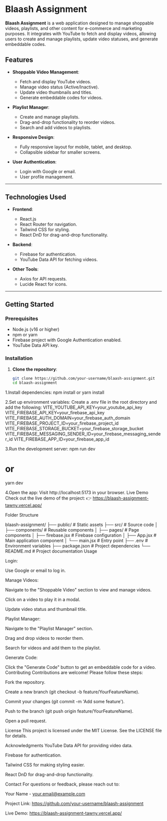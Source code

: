 # Blaash Assignment

**Blaash Assignment** is a web application designed to manage shoppable videos, playlists, and other content for e-commerce and marketing purposes. It integrates with YouTube to fetch and display videos, allowing users to create and manage playlists, update video statuses, and generate embeddable codes.

## Features

- **Shoppable Video Management**:
  - Fetch and display YouTube videos.
  - Manage video status (Active/Inactive).
  - Update video thumbnails and titles.
  - Generate embeddable codes for videos.

- **Playlist Manager**:
  - Create and manage playlists.
  - Drag-and-drop functionality to reorder videos.
  - Search and add videos to playlists.

- **Responsive Design**:
  - Fully responsive layout for mobile, tablet, and desktop.
  - Collapsible sidebar for smaller screens.

- **User Authentication**:
  - Login with Google or email.
  - User profile management.

---

## Technologies Used

- **Frontend**:
  - React.js
  - React Router for navigation.
  - Tailwind CSS for styling.
  - React DnD for drag-and-drop functionality.

- **Backend**:
  - Firebase for authentication.
  - YouTube Data API for fetching videos.

- **Other Tools**:
  - Axios for API requests.
  - Lucide React for icons.

---

## Getting Started

### Prerequisites

- Node.js (v16 or higher)
- npm or yarn
- Firebase project with Google Authentication enabled.
- YouTube Data API key.

### Installation

1. **Clone the repository**:
   ```bash
   git clone https://github.com/your-username/blaash-assignment.git
   cd blaash-assignment

1.Install dependencies:
npm install
or
yarn install

2.Set up environment variables:
Create a .env file in the root directory and add the following:
VITE_YOUTUBE_API_KEY=your_youtube_api_key
VITE_FIREBASE_API_KEY=your_firebase_api_key
VITE_FIREBASE_AUTH_DOMAIN=your_firebase_auth_domain
VITE_FIREBASE_PROJECT_ID=your_firebase_project_id
VITE_FIREBASE_STORAGE_BUCKET=your_firebase_storage_bucket
VITE_FIREBASE_MESSAGING_SENDER_ID=your_firebase_messaging_sender_id
VITE_FIREBASE_APP_ID=your_firebase_app_id

3.Run the development server:
npm run dev
# or
yarn dev

4.Open the app:
Visit http://localhost:5173 in your browser.
Live Demo
Check out the live demo of the project:
👉 https://blaash-assignment-tawny.vercel.app/

Folder Structure

blaash-assignment/
├── public/               # Static assets
├── src/                  # Source code
│   ├── components/       # Reusable components
│   ├── pages/            # Page components
│   ├── firebase.jsx      # Firebase configuration
│   ├── App.jsx           # Main application component
│   └── main.jsx          # Entry point
├── .env                  # Environment variables
├── package.json          # Project dependencies
└── README.md             # Project documentation
Usage

Login:

Use Google or email to log in.

Manage Videos:

Navigate to the "Shoppable Video" section to view and manage videos.

Click on a video to play it in a modal.

Update video status and thumbnail title.

Playlist Manager:

Navigate to the "Playlist Manager" section.

Drag and drop videos to reorder them.

Search for videos and add them to the playlist.

Generate Code:

Click the "Generate Code" button to get an embeddable code for a video.
Contributing
Contributions are welcome! Please follow these steps:

Fork the repository.

Create a new branch (git checkout -b feature/YourFeatureName).

Commit your changes (git commit -m 'Add some feature').

Push to the branch (git push origin feature/YourFeatureName).

Open a pull request.

License
This project is licensed under the MIT License. See the LICENSE file for details.

Acknowledgments
YouTube Data API for providing video data.

Firebase for authentication.

Tailwind CSS for making styling easier.

React DnD for drag-and-drop functionality.

Contact
For questions or feedback, please reach out to:

Your Name - your.email@example.com

Project Link: https://github.com/your-username/blaash-assignment

Live Demo: https://blaash-assignment-tawny.vercel.app/

